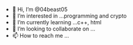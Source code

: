 - 👋 Hi, I’m @04beast05
- 👀 I’m interested in ...programming and crypto
- 🌱 I’m currently learning ...c++, html
- 💞️ I’m looking to collaborate on ...
- 📫 How to reach me ...

<!---
04beast05/04beast05 is a ✨ special ✨ repository because its `README.md` (this file) appears on your GitHub profile.
You can click the Preview link to take a look at your changes.
--->
